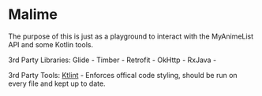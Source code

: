 # Malime
The purpose of this is just as a playground to interact with the MyAnimeList API and some Kotlin tools.

3rd Party Libraries:
Glide - 
Timber - 
Retrofit - 
OkHttp - 
RxJava - 

3rd Party Tools:
[Ktlint](https://ktlint.github.io/) - Enforces offical code styling, should be run on every file and kept up to date.